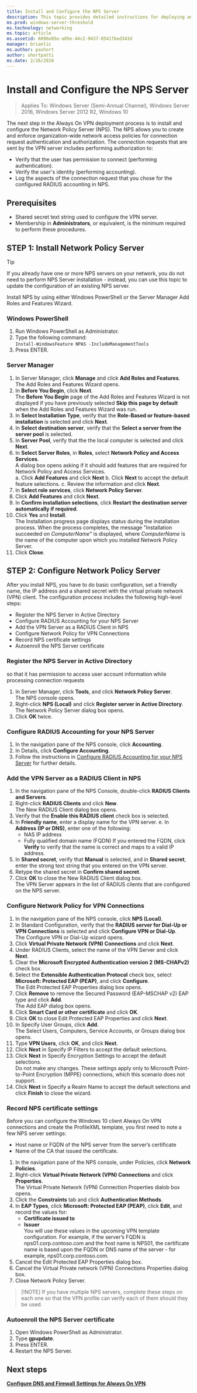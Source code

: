 ```yaml
---
title: Install and Configure the NPS Server
description: This topic provides detailed instructions for deploying an NPS server for Always On VPN in Windows Server 2016.
ms.prod: windows-server-threshold
ms.technology: networking
ms.topic: article
ms.assetid: 6896e85e-a05e-44c2-9437-85417bed343d
manager: brianlic
ms.author: pashort
author: shortpatti
ms.date: 2/26/2018
---
```

# Install and Configure the NPS Server

>Applies To: Windows Server (Semi-Annual Channel), Windows Server 2016, Windows Server 2012 R2, Windows 10

The next step in the Always On VPN deployment process is to install and configure the Network Policy Server \(NPS\). The NPS allows you to create and enforce organization-wide network access policies for connection request authentication and authorization. The connection requests that are sent by the VPN server includes performing authorization to:

- Verify that the user has permission to connect (performing authentication).
- Verify the user's identity (performing accounting).
- Log the aspects of the connection request that you chose for the configured RADIUS accounting in NPS.

## Prerequisites
* Shared secret text string used to configure the VPN server.
* Membership in **Administrators**, or equivalent, is the minimum required to perform these procedures.

## STEP 1: Install Network Policy Server

>[!TIP]
>If you already have one or more NPS servers on your network, you do not need to perform NPS Server installation - instead, you can use this topic to update the configuration of an existing NPS server.

Install NPS by using either Windows PowerShell or the Server Manager Add Roles and Features Wizard.

### Windows PowerShell

1. Run Windows PowerShell as Administrator.
2. Type the following command:<br>`Install-WindowsFeature NPAS -IncludeManagementTools`
3. Press ENTER.

### Server Manager
1. In Server Manager, click **Manage** and click **Add Roles and Features**.<br>The Add Roles and Features Wizard opens.
2. In **Before You Begin**, click **Next**.<br>The **Before You Begin** page of the Add Roles and Features Wizard is not displayed if you have previously selected **Skip this page by default** when the Add Roles and Features Wizard was run.
3. In **Select Installation Type**, verify that the **Role-Based or feature-based installation** is selected and click **Next**.
4. In **Select destination server**, verify that the **Select a server from the server pool** is selected. 
5. In **Server Pool**, verify that the the local computer is selected and click **Next**.
7. In **Select Server Roles**, in **Roles**, select **Network Policy and Access Services**.<br>A dialog box opens asking if it should add features that are required for Network Policy and Access Services.<br>
    a. Click **Add Features** and click **Next**
    b. Click **Next** to accept the default feature selections.
    c. Review the information and click **Next**.
8. In **Select role services**, click **Network Policy Server**.
9. Click **Add Features** and click **Next**.
10. In **Confirm installation selections**, click **Restart the destination server automatically if required**. 
11. Click **Yes** and **Install**.<br>The Installation progress page displays status during the installation process. When the process completes, the message "Installation succeeded on _ComputerName_" is displayed, where _ComputerName_ is the name of the computer upon which you installed Network Policy Server. 
12. Click **Close**.

## STEP 2: Configure Network Policy Server
After you install NPS, you have to do basic configuration, set a friendly name, the IP address and a shared secret with the virtual private network (VPN) client. The configuration process includes the following high-level steps:

* Register the NPS Server in Active Directory
* Configure RADIUS Accounting for your NPS Server
* Add the VPN Server as a RADIUS Client in NPS
* Configure Network Policy for VPN Connections
* Record NPS certificate settings
* Autoenroll the NPS Server certificate

<!-- What are the configuration steps for configuring NPS with powershell? -->
### Register the NPS Server in Active Directory
so that it has permission to access user account information while processing connection requests

1. In Server Manager, click **Tools**, and click **Network Policy Server**.<br>The NPS console opens.
2. Right\-click **NPS \(Local\)** and click **Register server in Active Directory**.<br>The Network Policy Server dialog box opens.
3. Click **OK** twice.

### Configure RADIUS Accounting for your NPS Server
1. In the navigation pane of the NPS console, click **Accounting**.
2. In Details, click **Configure Accounting**.
3. Follow the instructions in [Configure RADIUS Accounting for your NPS Server](https://docs.microsoft.com/windows-server/networking/technologies/nps/nps-accounting-configure) for further details. <!-- what information from the Configure Network Policy Server Accounting section should go in here, even at a high level? -->
 
### Add the VPN Server as a RADIUS Client in NPS

1. In the navigation pane of the NPS Console, double-click **RADIUS Clients and Servers**. 
2. Right-click **RADIUS Clients** and click **New**.<br>The New RADIUS Client dialog box opens.<br>
3. Verify that the **Enable this RADIUS client** check box is selected.
4. In **Friendly name**, enter a display name for the VPN server. 
e. In **Address \(IP or DNS\)**, enter one of the following:<br>
    * NAS IP address 
    * Fully qualified domain name \(FQDN\)
    If you entered the FQDN, click **Verify** to verify that the name is correct and maps to a valid IP address.
5. In **Shared secret**, verify that **Manual** is selected, and in **Shared secret**, enter the strong text string that you entered on the VPN server. 
6. Retype the shared secret in **Confirm shared secret**.
7. Click **OK** to close the New RADIUS Client dialog box.<br>The VPN Server appears in the list of RADIUS clients that are configured on the NPS server.<!-- is Server Manager still open at this point? -->
 
### Configure Network Policy for VPN Connections

1. In the navigation pane of the NPS console, click **NPS (Local)**.
2. In Standard Configuration, verify that the **RADIUS server for Dial\-Up or VPN Connections** is selected and click **Configure VPN or Dial-Up**.<br>The Configure VPN or Dial-Up wizard opens.
3.  Click **Virtual Private Network (VPN) Connections** and click **Next**.
4.  Under RADIUS Clients, select the name of the VPN Server and click **Next**.
5. Clear the **Microsoft Encrypted Authentication version 2 (MS-CHAPv2)** check box.
6.  Select the **Extensible Authentication Protocol** check box, select **Microsoft: Protected EAP \(PEAP\)**, and click **Configure**.<br>The Edit Protected EAP Properties dialog box opens.
7.  Click **Remove** to remove the Secured Password \(EAP-MSCHAP v2\) EAP type and click **Add**.<br>The Add EAP dialog box opens. 
8. Click **Smart Card or other certificate** and click **OK**.
9.  Click **OK** to close Edit Protected EAP Properties and click **Next**.
10.  In Specify User Groups, click **Add**.<br>The Select Users, Computers, Service Accounts, or Groups dialog box opens.
11.  Type **VPN Users**, click **OK**, and click **Next**.
12.  Click **Next** in Specify IP Filters to accept the default selections.
13.  Click **Next** in Specify Encryption Settings to accept the default selections.<br>Do not make any changes. These settings apply only to Microsoft Point-to-Point Encryption \(MPPE\) connections, which this scenario does not support.
14.  Click **Next** in Specify a Realm Name to accept the default selections and click **Finish** to close the wizard.

### Record NPS certificate settings

Before you can configure the Windows 10 client Always On VPN connections and create the ProfileXML template, you first need to note a few NPS server settings:
* Host name or FQDN of the NPS server from the server’s certificate
* Name of the CA that issued the certificate.

1. In the navigation pane of the NPS console, under Policies, click **Network Policies**.
2. Right-click **Virtual Private Network (VPN) Connections** and click **Properties**.<br>The Virtual Private Network (VPN) Connection Properties dialob box opens.
3. Click the **Constraints** tab and click **Authentication Methods**.
4. In **EAP Types**, click **Microsoft: Protected EAP (PEAP)**, click **Edit**, and record the values for: 
    - **Certificate issued to**
    - **Issuer**<br>
    You will use these values in the upcoming VPN template configuration. For example, if the
    server’s FQDN is nps01.corp.contoso.com and the host name is NPS01, the certificate name is based upon the FQDN or DNS name of the server - for example, nps01.corp.contoso.com.
5. Cancel the Edit Protected EAP Properties dialog box.
6. Cancel the Virtual Private network (VPN) Connections Properties dialog box.
7. Close Network Policy Server.

>[!NOTE] If you have multiple NPS servers, complete these steps on each one so that the VPN profile can verify each of them should they be used. 

### Autoenroll the NPS Server certificate
1. Open Windows PowerShell as Administrator.
2. Type **gpupdate**.
3. Press ENTER.
4. Restart the NPS Server.


## Next steps
**[Configure DNS and Firewall Settings for Always On VPN](vpn-deploy-dns-firewall.md)**. 

